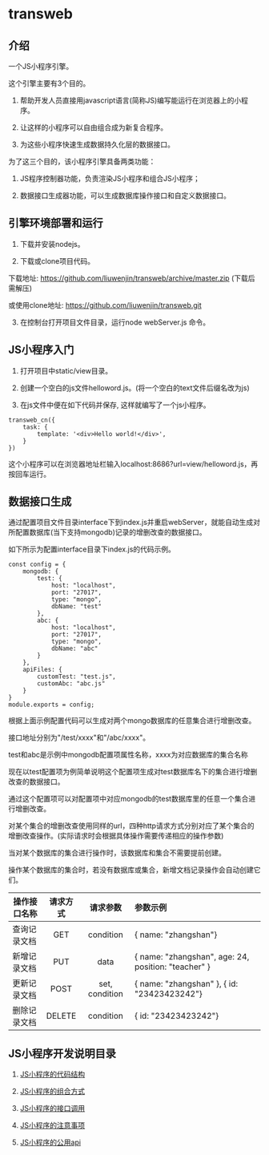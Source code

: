 # transweb

## 介绍

一个JS小程序引擎。

这个引擎主要有3个目的。

1. 帮助开发人员直接用javascript语言(简称JS)编写能运行在浏览器上的小程序。

2. 让这样的小程序可以自由组合成为新复合程序。

3. 为这些小程序快速生成数据持久化层的数据接口。

为了这三个目的，该小程序引擎具备两类功能： 

1) JS程序控制器功能，负责渲染JS小程序和组合JS小程序；

2) 数据接口生成器功能，可以生成数据库操作接口和自定义数据接口。

## 引擎环境部署和运行

1. 下载并安装nodejs。

2. 下载或clone项目代码。

下载地址: https://github.com/liuwenjin/transweb/archive/master.zip (下载后需解压)

或使用clone地址: https://github.com/liuwenjin/transweb.git

3. 在控制台打开项目文件目录，运行node webServer.js 命令。

## JS小程序入门

1. 打开项目中static/view目录。

2. 创建一个空白的js文件helloword.js。(将一个空白的text文件后缀名改为js)

3. 在js文件中便在如下代码并保存, 这样就编写了一个js小程序。

```
transweb_cn({
    task: {
        template: '<div>Hello world!</div>',
    }
})
```
这个小程序可以在浏览器地址栏输入localhost:8686?url=view/helloword.js，再按回车运行。

## 数据接口生成

通过配置项目文件目录interface下到index.js并重启webServer，就能自动生成对所配置数据库(当下支持mongodb)记录的增删改查的数据接口。

如下所示为配置interface目录下index.js的代码示例。

```
const config = {
    mongodb: {
        test: {
            host: "localhost",
            port: "27017",
            type: "mongo",
            dbName: "test"
        },
        abc: {
            host: "localhost",
            port: "27017",
            type: "mongo",
            dbName: "abc"
        }
    },
    apiFiles: {
        customTest: "test.js",
        customAbc: "abc.js"
    }
}
module.exports = config;

```


根据上面示例配置代码可以生成对两个mongo数据库的任意集合进行增删改查。

接口地址分别为"/test/xxxx"和"/abc/xxxx"。

test和abc是示例中mongodb配置项属性名称，xxxx为对应数据库的集合名称

现在以test配置项为例简单说明这个配置项生成对test数据库名下的集合进行增删改查的数据接口。

通过这个配置项可以对配置项中对应mongodb的test数据库里的任意一个集合进行增删改查。

对某个集合的增删改查使用同样的url，四种http请求方式分别对应了某个集合的增删改查操作。(实际请求时会根据具体操作需要传递相应的操作参数)

当对某个数据库的集合进行操作时，该数据库和集合不需要提前创建。

操作某个数据库的集合时，若没有数据库或集合，新增文档记录操作会自动创建它们。


| 操作接口名称 | 请求方式    | 请求参数  | 参数示例  |
|-------|:---:|:-------:|:-----------|
| 查询记录文档  | GET | condition     | { name: "zhangshan"} |
| 新增记录文档 | PUT | data      | { name: "zhangshan", age: 24, position: "teacher" } |
| 更新记录文档  | POST   | set, condition | { name: "zhangshan" }, { id: "23423423242"}    |
| 删除记录文档  | DELETE   | condition | { id: "23423423242"} |



## JS小程序开发说明目录

1. [JS小程序的代码结构](https://github.com/liuwenjin/transweb/wiki/JS%E5%B0%8F%E7%A8%8B%E5%BA%8F%E7%9A%84%E4%BB%A3%E7%A0%81%E7%BB%93%E6%9E%84)

2. [JS小程序的组合方式](https://github.com/liuwenjin/transweb/wiki/JS%E5%B0%8F%E7%A8%8B%E5%BA%8F%E7%9A%84%E7%BB%84%E5%90%88%E6%96%B9%E5%BC%8F)

3. [JS小程序的接口调用](https://github.com/liuwenjin/transweb/wiki/JS%E5%B0%8F%E7%A8%8B%E5%BA%8F%E7%9A%84%E6%8E%A5%E5%8F%A3%E8%B0%83%E7%94%A8)

4. [JS小程序的注意事项](https://github.com/liuwenjin/transweb/wiki/JS%E5%B0%8F%E7%A8%8B%E5%BA%8F%E7%9A%84%E6%B3%A8%E6%84%8F%E4%BA%8B%E9%A1%B9)

5. [JS小程序的公用api](https://github.com/liuwenjin/transweb/wiki/JS%E5%B0%8F%E7%A8%8B%E5%BA%8F%E7%9A%84%E5%85%AC%E7%94%A8api)




